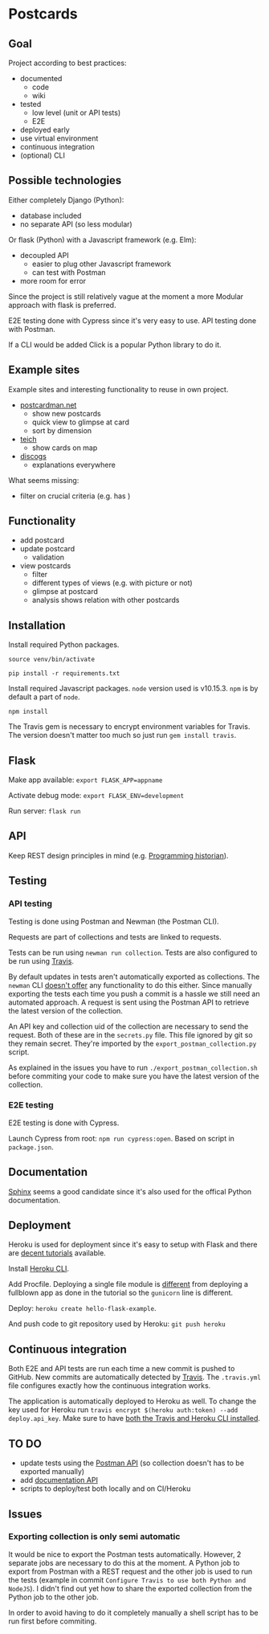 # Postcards

## Goal

Project according to best practices:

- documented
  - code
  - wiki
- tested
  - low level (unit or API tests)
  - E2E
- deployed early
- use virtual environment
- continuous integration
- (optional) CLI

## Possible technologies

Either completely Django (Python):

- database included
- no separate API (so less modular)

Or flask (Python) with a Javascript framework (e.g. Elm):

- decoupled API
  - easier to plug other Javascript framework
  - can test with Postman
- more room for error

Since the project is still relatively vague at the moment a more Modular approach with flask is preferred.

E2E testing done with Cypress since it's very easy to use. API testing done with Postman.

If a CLI would be added Click is a popular Python library to do it.

## Example sites

Example sites and interesting functionality to reuse in own project.

- [postcardman.net](https://www.postcardman.net/)
  - show new postcards
  - quick view to glimpse at card
  - sort by dimension
- [teich](http://collections.carli.illinois.edu/cdm/landingpage/collection/nby_teich)
  - show cards on map
- [discogs](https://www.discogs.com)
  - explanations everywhere

What seems missing:

- filter on crucial criteria (e.g. has )

## Functionality

- add postcard
- update postcard
  - validation
- view postcards
  - filter
  - different types of views (e.g. with picture or not)
  - glimpse at postcard
  - analysis shows relation with other postcards

## Installation

Install required Python packages.

`source venv/bin/activate`

`pip install -r requirements.txt`

Install required Javascript packages. `node` version used is v10.15.3. `npm` is by default a part of `node`.

`npm install`

The Travis gem is necessary to encrypt environment variables for Travis. The version doesn't matter too much so just run `gem install travis`.

## Flask

Make app available: `export FLASK_APP=appname`

Activate debug mode: `export FLASK_ENV=development`

Run server: `flask run`

## API

Keep REST design principles in mind (e.g. [Programming historian](https://programminghistorian.org/en/lessons/creating-apis-with-python-and-flask#api-design-principles)).

## Testing

### API testing

Testing is done using Postman and Newman (the Postman CLI).

Requests are part of collections and tests are linked to requests.

Tests can be run using `newman run collection`. Tests are also configured to be run using [Travis](https://travis-ci.com/IsaacVerm/postcards).

By default updates in tests aren't automatically exported as collections. The `newman` CLI [doesn't offer](https://github.com/postmanlabs/postman-app-support/issues/2691) any functionality to do this either. Since manually exporting the tests each time you push a commit is a hassle we still need an automated approach. A request is sent using the Postman API to retrieve the latest version of the collection.

An API key and collection uid of the collection are necessary to send the request. Both of these are in the `secrets.py` file. This file ignored by git so they remain secret. They're imported by the `export_postman_collection.py` script. 

As explained in the issues you have to run `./export_postman_collection.sh` before commiting your code to make sure you have the latest version of the collection.

### E2E testing

E2E testing is done with Cypress.

Launch Cypress from root: `npm run cypress:open`. Based on script in `package.json`.

## Documentation

[Sphinx](http://www.sphinx-doc.org/) seems a good candidate since it's also used for the offical Python documentation.

## Deployment

Heroku is used for deployment since it's easy to setup with Flask and there are [decent tutorials](https://medium.com/the-andela-way/deploying-a-python-flask-app-to-heroku-41250bda27d0) available.

Install [Heroku CLI](https://devcenter.heroku.com/articles/heroku-cli#download-and-install).

Add Procfile. Deploying a single file module is [different](https://stackoverflow.com/questions/50023430/deploying-flask-application-written-in-one-file-to-heroku) from deploying a fullblown app as done in the tutorial so the `gunicorn` line is different.

Deploy: `heroku create hello-flask-example`.

And push code to git repository used by Heroku: `git push heroku`

## Continuous integration

Both E2E and API tests are run each time a new commit is pushed to GitHub. New commits are automatically detected by [Travis](https://travis-ci.com/). The `.travis.yml` file configures exactly how the continuous integration works.

The application is automatically deployed to Heroku as well. To change the key used for Heroku run `travis encrypt $(heroku auth:token) --add deploy.api_key`. Make sure to have [both the Travis and Heroku CLI installed](https://docs.travis-ci.com/user/deployment/heroku/).

## TO DO

- update tests using the [Postman API](https://docs.api.getpostman.com/) (so collection doesn't has to be exported manually)
- add [documentation API](https://learning.getpostman.com/docs/postman/api_documentation/intro_to_api_documentation/)
- scripts to deploy/test both locally and on CI/Heroku

## Issues

### Exporting collection is only semi automatic

It would be nice to export the Postman tests automatically. However, 2 separate jobs are necessary to do this at the moment. A Python job to export from Postman with a REST request and the other job is used to run the tests (example in commit `Configure Travis to use both Python and NodeJS`). I didn't find out yet how to share the exported collection from the Python job to the other job.

In order to avoid having to do it completely manually a shell script has to be run first before commiting.
